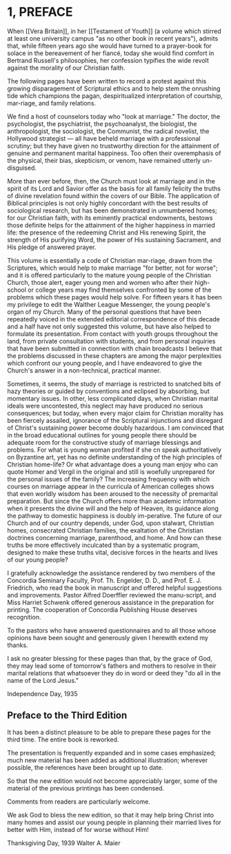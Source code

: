 # 1, PREFACE

When [[Vera Britain]], in her [[Testament of Youth]] (a volume which stirred at least one university campus "as no other book in recent years"), admits that, while fifteen years ago she would have turned to a prayer-book for solace in the bereavement of her fiancé, today she would find comfort in Bertrand Russell's philosophies, her confession typifies the wide revolt against the morality of our Christian faith.

The following pages have been written to record a protest against this growing disparagement of Scriptural ethics and to help stem the onrushing tide which champions the pagan, despiritualized interpretation of courtship, mar-riage, and family relations.

We find a host of counselors today who "look at marriage." The doctor, the psychologist, the psychiatrist, the psychoanalyst, the biologist, the anthropologist, the sociologist, the Communist, the radical novelist, the Hollywood strategist — all have beheld marriage with a professional scrutiny; but they have given no trustworthy direction for the attainment of genuine and permanent marital happiness. Too often their overemphasis of the physical, their bias, skepticism, or venom, have remained utterly un-disguised.

More than ever before, then, the Church must look at marriage and in the spirit of its Lord and Savior offer as the basis for all family felicity the truths of divine revelation found within the covers of our Bible. The application of Biblical principles is not only highly concordant with the best results of sociological research, but has been demonstrated in unnumbered homes; for our Christian faith, with its eminently practical endowments, bestows those definite helps for the attainment of the higher happiness in married life: the presence of the redeeming Christ and His renewing Spirit, the strength of His purifying Word, the power of His sustaining Sacrament, and His pledge of answered prayer.

This volume is essentially a code of Christian mar-riage, drawn from the Scriptures, which would help to make marriage "for better, not for worse"; and it is offered particularly to the mature young people of the Christian Church, those alert, eager young men and women who after their high-school or college years may find themselves confronted by some of the problems which these pages would help solve. For fifteen years it has been my privilege to edit the Walther League Messenger, the young people's organ of my Church. Many of the personal questions that have been repeatedly voiced in the extended editorial correspondence of this decade and a half have not only suggested this volume, but have also helped to formulate its presentation. From contact with youth groups throughout the land, from private consultation with students, and from personal inquiries that have been submitted in connection with chain broadcasts I believe that the problems discussed in these chapters are among the major perplexities which confront our young people, and I have endeavored to give the Church's answer in a non-technical, practical manner.

Sometimes, it seems, the study of marriage is restricted to snatched bits of hazy theories or guided by conventions and eclipsed by absorbing, but momentary issues. In other, less complicated days, when Christian marital ideals were uncontested, this neglect may have produced no serious consequences; but today, when every major claim for Christian morality has been fiercely assailed, ignorance of the Scriptural injunctions and disregard of Christ's sustaining power become doubly hazardous. I am convinced that in the broad educational outlines for young people there should be adequate room for the constructive study of marriage blessings and problems. For what is young woman profited if she cn speak authoritatively on Byzantine art, yet has no definite understanding of the high principles of Christian home-life? Or what advantage does a young man enjoy who can quote Homer and Vergil in the original and still is woefully unprepared for the personal issues of the family? The increasing frequency with which courses on marriage appear in the curricula of American colleges shows that even worldly wisdom has been aroused to the necessity of premarital preparation. But since the Church offers more than academic information when it presents the divine will and the help of Heaven, its guidance along the pathway to domestic happiness is doubly im-perative. The future of our Church and of our country depends, under God, upon stalwart, Christian homes, consecrated Christian families, the exaltation of the Christian doctrines concerning marriage, parenthood, and home. And how can these truths be more effectively inculcated than by a systematic program, designed to make these truths vital, decisive forces in the hearts and lives of our young people?

I gratefully acknowledge the assistance rendered by two members of the Concordia Seminary Faculty, Prof. Th. Engelder, D. D., and Prof. E. J. Friedrich, who read the book in manuscript and offered helpful suggestions and improvements. Pastor Alfred Doerffler reviewed the manu-script, and Miss Harriet Schwenk offered generous assistance in the preparation for printing. The cooperation of Concordia Publishing House deserves recognition.

To the pastors who have answered questionnaires and to all those whose opinions have been sought and generously given I herewith extend my thanks.

I ask no greater blessing for these pages than that, by the grace of God, they may lead some of tomorrow's fathers and mothers to resolve in their marital relations that whatsoever they do in word or deed they "do all in the name of the Lord Jesus."

Independence Day, 1935

## Preface to the Third Edition

It has been a distinct pleasure to be able to prepare these pages for the third time. The entire book is reworked.

The presentation is frequently expanded and in some cases emphasized; much new material has been added as additional illustration; wherever possible, the references have been brought up to date.

So that the new edition would not become appreciably larger, some of the material of the previous printings has been condensed.

Comments from readers are particularly welcome.

We ask God to bless the new edition, so that it may help bring Christ into many homes and assist our young people in planning their married lives for better with Him, instead of for worse without Him!

Thanksgiving Day, 1939 Walter A. Maier
